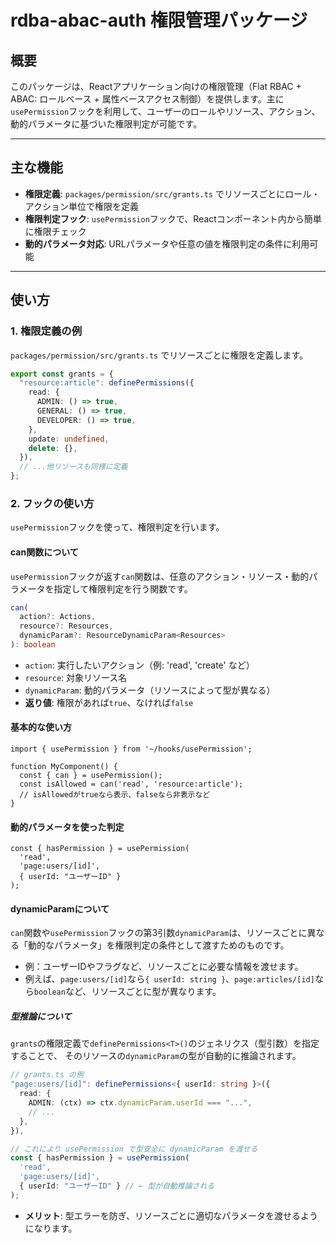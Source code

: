 # rdba-abac-auth 権限管理パッケージ

## 概要
このパッケージは、Reactアプリケーション向けの権限管理（Flat RBAC + ABAC: ロールベース + 属性ベースアクセス制御）を提供します。主に`usePermission`フックを利用して、ユーザーのロールやリソース、アクション、動的パラメータに基づいた権限判定が可能です。

---

## 主な機能
- **権限定義**: `packages/permission/src/grants.ts` でリソースごとにロール・アクション単位で権限を定義
- **権限判定フック**: `usePermission`フックで、Reactコンポーネント内から簡単に権限チェック
- **動的パラメータ対応**: URLパラメータや任意の値を権限判定の条件に利用可能

---

## 使い方

### 1. 権限定義の例
`packages/permission/src/grants.ts` でリソースごとに権限を定義します。

```ts
export const grants = {
  "resource:article": definePermissions({
    read: {
      ADMIN: () => true,
      GENERAL: () => true,
      DEVELOPER: () => true,
    },
    update: undefined,
    delete: {},
  }),
  // ...他リソースも同様に定義
};
```

### 2. フックの使い方
`usePermission`フックを使って、権限判定を行います。

#### can関数について
`usePermission`フックが返す`can`関数は、任意のアクション・リソース・動的パラメータを指定して権限判定を行う関数です。

```ts
can(
  action?: Actions,
  resource?: Resources,
  dynamicParam?: ResourceDynamicParam<Resources>
): boolean
```
- `action`: 実行したいアクション（例: 'read', 'create' など）
- `resource`: 対象リソース名
- `dynamicParam`: 動的パラメータ（リソースによって型が異なる）
- **返り値**: 権限があれば`true`、なければ`false`

#### 基本的な使い方
```tsx
import { usePermission } from '~/hooks/usePermission';

function MyComponent() {
  const { can } = usePermission();
  const isAllowed = can('read', 'resource:article');
  // isAllowedがtrueなら表示、falseなら非表示など
}
```

#### 動的パラメータを使った判定
```tsx
const { hasPermission } = usePermission(
  'read',
  'page:users/[id]',
  { userId: "ユーザーID" }
);
```

#### dynamicParamについて
`can`関数や`usePermission`フックの第3引数`dynamicParam`は、リソースごとに異なる「動的なパラメータ」を権限判定の条件として渡すためのものです。

- 例：ユーザーIDやフラグなど、リソースごとに必要な情報を渡せます。
- 例えば、`page:users/[id]`なら`{ userId: string }`、`page:articles/[id]`なら`boolean`など、リソースごとに型が異なります。

##### 型推論について
`grants`の権限定義で`definePermissions<T>()`のジェネリクス（型引数）を指定することで、
そのリソースの`dynamicParam`の型が自動的に推論されます。

```ts
// grants.ts の例
"page:users/[id]": definePermissions<{ userId: string }>({
  read: {
    ADMIN: (ctx) => ctx.dynamicParam.userId === "...",
    // ...
  },
}),

// これにより usePermission で型安全に dynamicParam を渡せる
const { hasPermission } = usePermission(
  'read',
  'page:users/[id]',
  { userId: "ユーザーID" } // ← 型が自動推論される
);
```
- **メリット**: 型エラーを防ぎ、リソースごとに適切なパラメータを渡せるようになります。